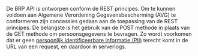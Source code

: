 De BRP API is ontworpen conform de REST principes. Om te kunnen voldoen aan Algemene Verordening Gegevensbescherming (AVG) te conformeren zijn concessies gedaan aan de toepassing van de REST principes. De belangste is het gebruik van de POST methode in plaats van de GET methode om persoonsgegevens te bevragen. Zo wordt voorkomen dat er geen [persoonlijk identificeerbare informatie (PII)](https://piwikpro.nl/blog/pii-niet-pii-en-persoonsgegevens/) terecht komt in de URL van een request, en daardoor in serverlogs.
